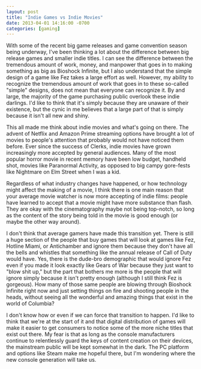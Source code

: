 ```yaml
---
layout: post
title: "Indie Games vs Indie Movies"
date: 2013-04-01 14:16:00 -0700
categories: [gaming]
---
```

With some of the recent big game releases and game convention season being underway, I've been thinking a lot about the difference between big release games and smaller indie titles. I can see the difference between the tremendous amount of work, money, and manpower that goes in to making something as big as Bioshock Infinite, but I also understand that the simple design of a game like Fez takes a large effort as well. However, my ability to recognize the tremendous amount of work that goes in to these so-called "simple" designs, does not mean that everyone can recognize it. By and large, the majority of the game purchasing public overlook these indie darlings. I'd like to think that it's simply because they are unaware of their existence, but the cynic in me believes that a large part of that is simply because it isn't all new and shiny.

This all made me think about indie movies and what's going on there. The advent of Netflix and Amazon Prime streaming options have brought a lot of movies to people's attention that probably would not have noticed them before. Ever since the success of Clerks, indie movies have grown increasingly more accepted by general audiences. Many of the most popular horror movie in recent memory have been low budget, handheld shot, movies like Paranormal Activity, as opposed to big campy gore-fests like Nightmare on Elm Street when I was a kid.

Regardless of what industry changes have happened, or how technology might affect the making of a movie, I think there is one main reason that your average movie watcher is now more accepting of indie films: people have learned to accept that a movie might have more substance than flash. They are okay with the cinematography maybe not being top-notch, so long as the content of the story being told in the movie is good enough (or maybe the other way around).

I don't think that average gamers have made this transition yet. There is still a huge section of the people that buy games that will look at games like Fez, Hotline Miami, or Antichamber and ignore them because they don't have all the bells and whistles that something like the annual release of Call of Duty would have. Yes, there is the dude-bro demographic that would ignore Fez even if you made it look exactly like Gears of War because they just want to "blow shit up," but the part that bothers me more is the people that will ignore simply because it isn't pretty enough (although I still think Fez is gorgeous). How many of those same people are blowing through Bioshock Infinite right now and just setting things on fire and shooting people in the heads, without seeing all the wonderful and amazing things that exist in the world of Columbia?

I don't know how or even if we can force that transition to happen. I'd like to think that we're at the start of it and that digital distribution of games will make it easier to get consumers to notice some of the more niche titles that exist out there. My fear is that as long as the console manufacturers continue to relentlessly guard the keys of content creation on their devices, the mainstream public will be kept somewhat in the dark. The PC platform and options like Steam make me hopeful there, but I'm wondering where the new console generation will take us.